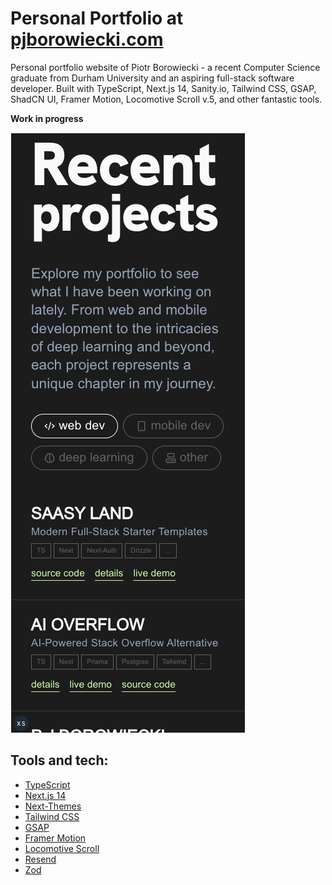 # Personal Portfolio at [pjborowiecki.com](https://pjborowiecki.com)

Personal portfolio website of Piotr Borowiecki - a recent Computer Science graduate from Durham University and an aspiring full-stack software developer. Built with TypeScript, Next.js 14, Sanity.io, Tailwind CSS, GSAP, ShadCN UI, Framer Motion, Locomotive Scroll v.5, and other fantastic tools.

**Work in progress**

![public/screenshots/screenshot1](./public/screenshots/screenshot1.png)

## Tools and tech:

- [TypeScript](https://www.typescriptlang.org/)
- [Next.js 14](https://nextjs.org/docs/getting-started)
- [Next-Themes](https://github.com/pacocoursey/next-themes)
- [Tailwind CSS](https://tailwindcss.com/)
- [GSAP](https://gsap.com/)
- [Framer Motion](https://www.framer.com/motion/)
- [Locomotive Scroll](https://scroll.locomotive.ca/docs/#/)
- [Resend](https://resend.com)
- [Zod](https://zod.dev)
